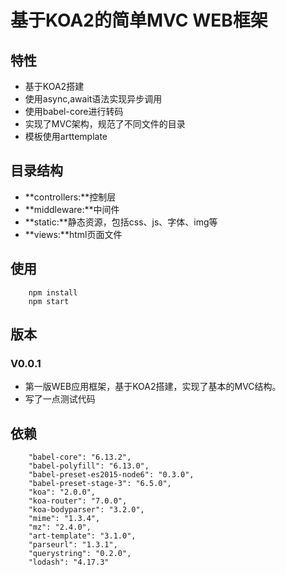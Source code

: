 # 基于KOA2的简单MVC WEB框架

## 特性

* 基于KOA2搭建
* 使用async,await语法实现异步调用
* 使用babel-core进行转码
* 实现了MVC架构，规范了不同文件的目录
* 模板使用arttemplate

## 目录结构

* **controllers:**控制层
* **middleware:**中间件
* **static:**静态资源，包括css、js、字体、img等
* **views:**html页面文件

## 使用

```
    npm install
    npm start
```

## 版本
### V0.0.1

* 第一版WEB应用框架，基于KOA2搭建，实现了基本的MVC结构。
* 写了一点测试代码

## 依赖

```
    "babel-core": "6.13.2",
    "babel-polyfill": "6.13.0",
    "babel-preset-es2015-node6": "0.3.0",
    "babel-preset-stage-3": "6.5.0",
    "koa": "2.0.0",
    "koa-router": "7.0.0",
    "koa-bodyparser": "3.2.0",
    "mime": "1.3.4",
    "mz": "2.4.0",
    "art-template": "3.1.0",
    "parseurl": "1.3.1",
    "querystring": "0.2.0",
    "lodash": "4.17.3"
```